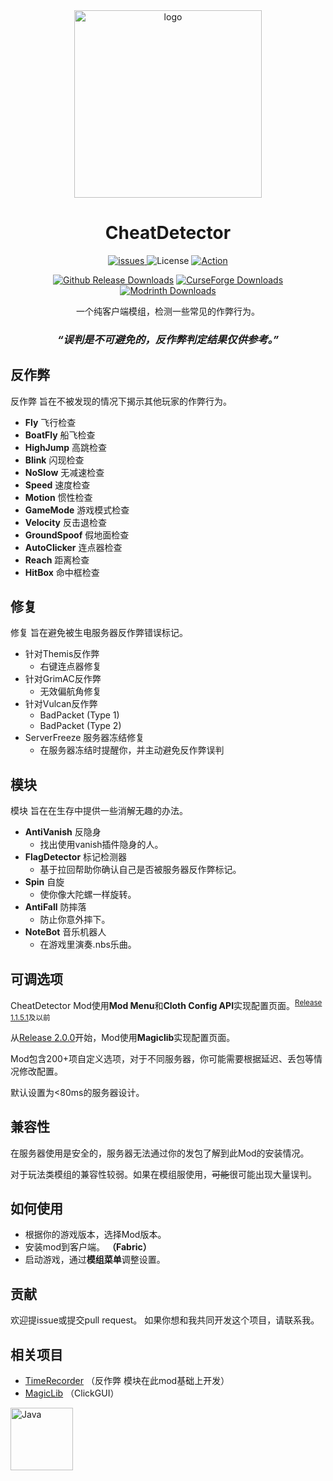 <div align="center">
  <img width="300" src="https://github.com/Nova-Committee/CheatDetector/blob/master/logo.png?raw=true" alt="logo">

# CheatDetector
<p align="center">
    <a href="https://github.com/Nova-Committee/CheatDetector/issues">
      <img src="https://img.shields.io/github/issues/Nova-Committee/CheatDetector?style=flat" alt="issues" />
    </a>
    <img src="https://img.shields.io/badge/license-GPLV3-green" alt="License">
    <a href="https://github.com/Nova-Committee/CheatDetector/actions/workflows/gradle.yml">
      <img src="https://github.com/Nova-Committee/CheatDetector/actions/workflows/gradle.yml/badge.svg" alt="Action">
    </a>  
</p>

[![Github Release Downloads](https://img.shields.io/github/downloads/Nova-Committee/CheatDetector/total?label=Github%20Release%20Downloads&style=flat-square)](https://github.com/Nova-Committee/CheatDetector/releases)
[![CurseForge Downloads](http://cf.way2muchnoise.eu/997222.svg?badge_style=flat)](https://www.curseforge.com/minecraft/mc-mods/cheatdetector)
[![Modrinth Downloads](https://img.shields.io/modrinth/dt/QNVaUzHT?label=Modrinth%20Downloads&logo=Modrinth%20Downloads&style=flat-square)](https://modrinth.com/mod/cheatdetector)

一个纯客户端模组，检测一些常见的作弊行为。

### ***“误判是不可避免的，反作弊判定结果仅供参考。”***
</div>

## 反作弊
反作弊 旨在不被发现的情况下揭示其他玩家的作弊行为。
- **Fly** 飞行检查
- **BoatFly** 船飞检查
- **HighJump** 高跳检查
- **Blink** 闪现检查
- **NoSlow** 无减速检查
- **Speed** 速度检查
- **Motion** 惯性检查
- **GameMode** 游戏模式检查
- **Velocity** 反击退检查
- **GroundSpoof** 假地面检查
- **AutoClicker** 连点器检查
- **Reach** 距离检查
- **HitBox** 命中框检查

## 修复
修复 旨在避免被生电服务器反作弊错误标记。
- 针对Themis反作弊
    - 右键连点器修复
- 针对GrimAC反作弊
    - 无效偏航角修复
- 针对Vulcan反作弊
    - BadPacket (Type 1)
    - BadPacket (Type 2)
- ServerFreeze 服务器冻结修复
    - 在服务器冻结时提醒你，并主动避免反作弊误判

## 模块
模块 旨在在生存中提供一些消解无趣的办法。
- **AntiVanish** 反隐身
    - 找出使用vanish插件隐身的人。
- **FlagDetector** 标记检测器
    - 基于拉回帮助你确认自己是否被服务器反作弊标记。
- **Spin** 自旋
    - 使你像大陀螺一样旋转。
- **AntiFall** 防摔落
    - 防止你意外摔下。
- **NoteBot** 音乐机器人
    - 在游戏里演奏.nbs乐曲。

## 可调选项
CheatDetector Mod使用**Mod Menu**和**Cloth Config API**实现配置页面。<sup>[Release 1.1.5.1](https://github.com/Nova-Committee/CheatDetector/releases/tag/1.1.5.1)及以前<sup>

从[Release 2.0.0](https://github.com/Nova-Committee/CheatDetector/releases/tag/1.1.5.1)开始，Mod使用**Magiclib**实现配置页面。

Mod包含200+项自定义选项，对于不同服务器，你可能需要根据延迟、丢包等情况修改配置。

默认设置为<80ms的服务器设计。

## 兼容性
在服务器使用是安全的，服务器无法通过你的发包了解到此Mod的安装情况。

对于玩法类模组的兼容性较弱。如果在模组服使用，~~可能~~很可能出现大量误判。

## 如何使用
- 根据你的游戏版本，选择Mod版本。
- 安装mod到客户端。 **（Fabric）**
- 启动游戏，通过**模组菜单**调整设置。

## 贡献
欢迎提issue或提交pull request。
如果你想和我共同开发这个项目，请联系我。

## 相关项目
- [TimeRecorder](https://github.com/Nova-Committee/TimeRecorder) （反作弊 模块在此mod基础上开发）
- [MagicLib](https://github.com/Hendrix-Shen/MagicLib) （ClickGUI）

<img src="https://github.com/SAWARATSUKI/ServiceLogos/blob/main/Java/Java.png" alt="Java" width="100" />

